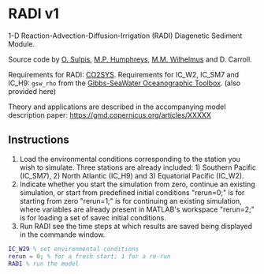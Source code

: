 # RADI v1

1-D Reaction-Advection-Diffusion-Irrigation (RADI) Diagenetic Sediment Module.

Source code by [O. Sulpis](https://deep-c.xyz/), [M.P. Humphreys](https://mvdh.xyz), [M.M. Wilhelmus](https://wilhelmusmtz.github.io/) and D. Carroll. 

Requirements for RADI: [CO2SYS](https://github.com/jamesorr/CO2SYS-MATLAB/blob/master/src/CO2SYS.m).
Requirements for IC_W2, IC_SM7 and IC_H9: `gsw_rho` from the [Gibbs-SeaWater Oceanographic Toolbox](http://www.teos-10.org/software.htm).
(also provided here)

Theory and applications are described in the accompanying model description paper: 
https://gmd.copernicus.org/articles/XXXXX


## Instructions

1) Load the environmental conditions corresponding to the station you wish to simulate. 
Three stations are already included: 1) Southern Pacific (IC_SM7), 2) North Atlantic (IC_H9) and 3) Equatorial Pacific (IC_W2). 
2) Indicate whether you start the simulation from zero, continue an existing simulation, or start from predefined initial conditions
"rerun=0;" is for starting from zero
"rerun=1;" is for continuing an existing simulation, where variables are already present in MATLAB's workspace
"rerun=2;" is for loading a set of savec initial conditions.
3) Run RADI see the time steps at which results are saved being displayed in the commande window. 


```matlab
IC_W29 % set environmental conditions
rerun = 0; % for a fresh start; 1 for a re-run
RADI % run the model
```
